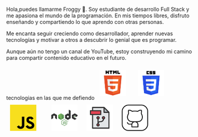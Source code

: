 Hola,puedes llamarme Froggy 🐸. Soy estudiante de desarrollo Full Stack y me apasiona el mundo de la programación. En mis tiempos libres, disfruto enseñando y compartiendo lo que aprendo con otras personas.

Me encanta seguir creciendo como desarrollador, aprender nuevas tecnologías y motivar a otros a descubrir lo genial que es programar.

Aunque aún no tengo un canal de YouTube, estoy construyendo mi camino para compartir contenido educativo en el futuro.

tecnologias en las que me defiendo
<img width="70px" height="70px" style="margin: 10px" src="./assets/html.svg">  
<img width="70px" height="70px" style="margin: 10px" src="./assets/css.svg">  
<img width="70px" height="70px" style="margin: 10px" src="./assets/javascript.svg">    
<img width="70px" height="70px" style="margin: 10px" src="./assets/node.svg">
<img width="70px" height="70px" style="margin: 10px" src="./assets/git.png">
<img width="70px" height="70px" style="margin: 10px" src="./assets/Github.png">


